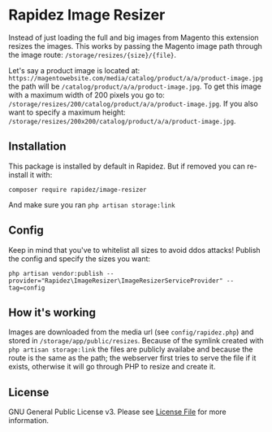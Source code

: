 # Rapidez Image Resizer

Instead of just loading the full and big images from Magento this extension resizes the images. This works by passing the Magento image path through the image route: `/storage/resizes/{size}/{file}`.

Let's say a product image is located at: `https://magentowebsite.com/media/catalog/product/a/a/product-image.jpg` the path will be `/catalog/product/a/a/product-image.jpg`. To get this image with a maximum width of 200 pixels you go to: `/storage/resizes/200/catalog/product/a/a/product-image.jpg`. If you also want to specify a maximum height: `/storage/resizes/200x200/catalog/product/a/a/product-image.jpg`.

## Installation

This package is installed by default in Rapidez. But if removed you can re-install it with:
```
composer require rapidez/image-resizer
```
And make sure you ran `php artisan storage:link`

## Config

Keep in mind that you've to whitelist all sizes to avoid ddos attacks! Publish the config and specify the sizes you want:
```
php artisan vendor:publish --provider="Rapidez\ImageResizer\ImageResizerServiceProvider" --tag=config
```

## How it's working

Images are downloaded from the media url (see `config/rapidez.php`) and stored in `/storage/app/public/resizes`. Because of the symlink created with `php artisan storage:link` the files are publicly availabe and because the route is the same as the path; the webserver first tries to serve the file if it exists, otherwise it will go through PHP to resize and create it.

## License

GNU General Public License v3. Please see [License File](LICENSE) for more information.
